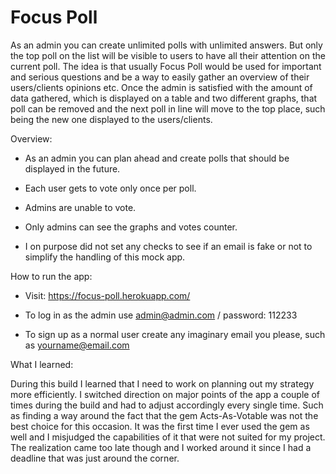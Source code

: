 # Focus Poll

As an admin you can create unlimited polls with unlimited answers. But only the top poll on the list will be visible to users to have all their attention on the current poll. The idea is that usually Focus Poll would be used for important and serious questions and be a way to easily gather an overview of their users/clients opinions etc.
Once the admin is satisfied with the amount of data gathered, which is displayed on a table and two different graphs, that poll can be removed and the next poll in line will move to the top place, such being the new one displayed to the users/clients.

Overview:

* As an admin you can plan ahead and create polls that should be displayed in the future.

* Each user gets to vote only once per poll.

* Admins are unable to vote.

* Only admins can see the graphs and votes counter.

* I on purpose did not set any checks to see if an email is fake or not to simplify the handling of this mock app.

How to run the app:

* Visit: https://focus-poll.herokuapp.com/

* To log in as the admin use admin@admin.com / password: 112233

* To sign up as a normal user create any imaginary email you please, such as yourname@email.com

What I learned:

During this build I learned that I need to work on planning out my strategy more efficiently. I switched direction on major points of the app a couple of times during the build and had to adjust accordingly every single time. Such as finding a way around the fact that the gem Acts-As-Votable was not the best choice for this occasion. It was the first time I ever used the gem as well and I misjudged the capabilities of it that were not suited for my project. The realization came too late though and I worked around it since I had a deadline that was just around the corner.
